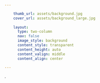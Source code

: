 ```yaml
---

    thumb_url: assets/background.jpg
    cover_url: assets/background_large.jpg
    
    layout:
      type: two-column
      nav: false
      image_style: background
      content_style: transparent
      content_height: auto
      content_valign: middle
      content_align: center

---
```


.